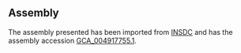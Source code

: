 
Assembly
--------

The assembly presented has been imported from 
[INSDC](http://www.insdc.org) and has the assembly accession
[GCA\_004917755.1](http://www.ebi.ac.uk/ena/data/view/GCA_004917755.1).

